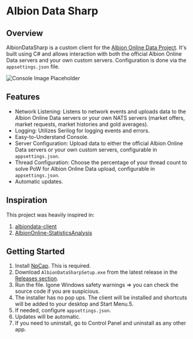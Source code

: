 # Albion Data Sharp

## Overview

AlbionDataSharp is a custom client for the [Albion Online Data Project](https://www.albion-online-data.com/). It's built using C# and allows interaction with both the official Albion Online Data servers and your own custom servers. Configuration is done via the `appsettings.json` file.

![Console Image Placeholder](https://github.com/augusto501/AlbionDataSharp/blob/874aac3035656813c7a55cb410a31b036b7d4047/AlbionDataSharp/Screenshots/SS1.png)

## Features

- Network Listening: Listens to network events and uploads data to the Albion Online Data servers or your own NATS servers (market offers, market requests, market histories and gold averages).
- Logging: Utilizes Serilog for logging events and errors.
- Easy-to-Understand Console.
- Server Configuration: Upload data to either the official Albion Online Data servers or your own custom servers, configurable in `appsettings.json`.
- Thread Configuration: Choose the percentage of your thread count to solve PoW for Albion Online Data upload, configurable in `appsettings.json`.
- Automatic updates.

## Inspiration
This project was heavily inspired in:
1. [albiondata-client](https://github.com/ao-data/albiondata-client)
2. [AlbionOnline-StatisticsAnalysis](https://github.com/Triky313/AlbionOnline-StatisticsAnalysis)

## Getting Started

1. Install [NpCap](https://npcap.com/#download). This is required.
2. Download `AlbionDataSharpSetup.exe` from the latest release in the [Releases section](https://github.com/augusto501/AlbionDataSharp/releases).
3. Run the file. Igone Windows safety warnings => you can check the source code if you are suspicious.
4. The installer has no pop ups. The client will be installed and shortcuts will be added to your desktop and Start Menu.5. 
6. If needed, configure `appsettings.json`.
7. Updates will be automatic.
8. If you need to uninstall, go to Control Panel and uninstall as any other app.
